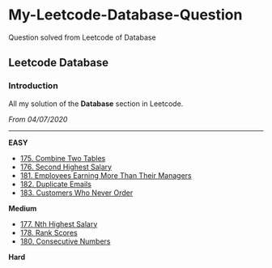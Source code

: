 # My-Leetcode-Database-Question
Question solved from Leetcode of Database
## Leetcode Database
### Introduction
All my solution of the **Database** section in Leetcode.

*From 04/07/2020*

---
**EASY**
- [175. Combine Two Tables](https://github.com/HarryQin99/My-Leetcode-Database-Question/blob/master/Problem%20Solved/175.%20Combine%20Two%20Tables.md)
- [176. Second Highest Salary](https://github.com/HarryQin99/My-Leetcode-Database-Question/blob/master/Problem%20Solved/176.%20Second%20Highest%20Salary.md)
- [181. Employees Earning More Than Their Managers](https://github.com/HarryQin99/My-Leetcode-Database-Question/blob/master/Problem%20Solved/181.%20Employees%20Earning%20More%20Than%20Their%20Managers.md)
- [182. Duplicate Emails](https://github.com/HarryQin99/My-Leetcode-Database-Question/blob/master/Problem%20Solved/182.%20Duplicate%20Emails.md)
- [183. Customers Who Never Order](https://github.com/HarryQin99/My-Leetcode-Database-Question/blob/master/Problem%20Solved/183.%20Customers%20Who%20Never%20Order.md)

**Medium**
- [177. Nth Highest Salary](https://github.com/HarryQin99/My-Leetcode-Database-Question/blob/master/Problem%20Solved/177.%20Nth%20Highest%20Salary.md)
- [178. Rank Scores](https://github.com/HarryQin99/My-Leetcode-Database-Question/blob/master/Problem%20Solved/178.%20Rank%20Scores.md)
- [180. Consecutive Numbers](https://github.com/HarryQin99/My-Leetcode-Database-Question/blob/master/Problem%20Solved/180.%20Consecutive%20Numbers.md)

**Hard**
